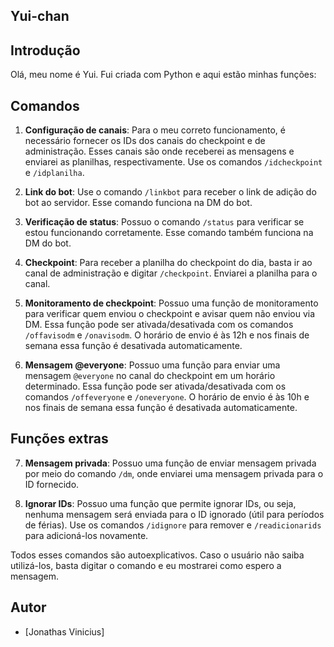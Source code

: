 ## Yui-chan

## Introdução
Olá, meu nome é Yui. Fui criada com Python e aqui estão minhas funções:

## Comandos

1. **Configuração de canais**: Para o meu correto funcionamento, é necessário fornecer os IDs dos canais do checkpoint e de administração. Esses canais são onde receberei as mensagens e enviarei as planilhas, respectivamente. Use os comandos `/idcheckpoint` e `/idplanilha`.

2. **Link do bot**: Use o comando `/linkbot` para receber o link de adição do bot ao servidor. Esse comando funciona na DM do bot.

3. **Verificação de status**: Possuo o comando `/status` para verificar se estou funcionando corretamente. Esse comando também funciona na DM do bot.

4. **Checkpoint**: Para receber a planilha do checkpoint do dia, basta ir ao canal de administração e digitar `/checkpoint`. Enviarei a planilha para o canal.

5. **Monitoramento de checkpoint**: Possuo uma função de monitoramento para verificar quem enviou o checkpoint e avisar quem não enviou via DM. Essa função pode ser ativada/desativada com os comandos `/offavisodm` e `/onavisodm`. O horário de envio é às 12h e nos finais de semana essa função é desativada automaticamente.

6. **Mensagem @everyone**: Possuo uma função para enviar uma mensagem `@everyone` no canal do checkpoint em um horário determinado. Essa função pode ser ativada/desativada com os comandos `/offeveryone` e `/oneveryone`. O horário de envio é às 10h e nos finais de semana essa função é desativada automaticamente.

## Funções extras

7. **Mensagem privada**: Possuo uma função de enviar mensagem privada por meio do comando `/dm`, onde enviarei uma mensagem privada para o ID fornecido.

8. **Ignorar IDs**: Possuo uma função que permite ignorar IDs, ou seja, nenhuma mensagem será enviada para o ID ignorado (útil para períodos de férias). Use os comandos `/idignore` para remover e `/readicionarids` para adicioná-los novamente.

Todos esses comandos são autoexplicativos. Caso o usuário não saiba utilizá-los, basta digitar o comando e eu mostrarei como espero a mensagem.

## Autor
- [Jonathas Vinicius]
